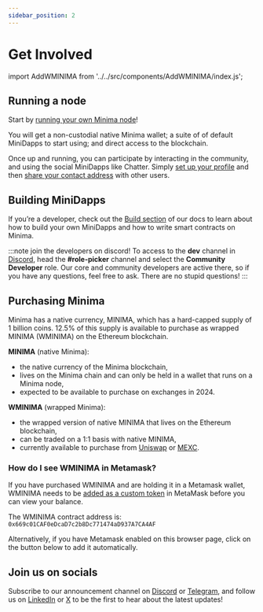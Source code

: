 ```yaml
---
sidebar_position: 2
---
```


# Get Involved

import AddWMINIMA from '../../src/components/AddWMINIMA/index.js';

## Running a node

Start by [running your own Minima node](/docs/runanode/get_started)!

You will get a non-custodial native Minima wallet; a suite of of default MiniDapps to start using; and direct access to the blockchain.  

Once up and running, you can participate by interacting in the community, and using the social MiniDapps like Chatter. Simply [set up your profile](/docs/userguides/usingmaxima/yourprofile) and then [share your contact address](/docs/userguides/usingmaxima/managingcontacts) with other users.

## Building MiniDapps

If you’re a developer, check out the [Build section](/docs/buildonminima/buildintro) of our docs to learn about how to build your own MiniDapps and how to write smart contracts on Minima.

:::note join the developers on discord!
To access to the **dev** channel in [Discord](https://discord.com/invite/minima), head the **#role-picker** channel and select the **Community Developer** role. Our core and community developers are active there, so if you have any questions, feel free to ask. There are no stupid questions!
:::

## Purchasing Minima

Minima has a native currency, MINIMA, which has a hard-capped supply of 1 billion coins. 12.5% of this supply is available to purchase as wrapped MINIMA (WMINIMA) on the Ethereum blockchain. 

**MINIMA** (native Minima):
- the native currency of the Minima blockchain,
- lives on the Minima chain and can only be held in a wallet that runs on a Minima node, 
- expected to be available to purchase on exchanges in 2024.

**WMINIMA** (wrapped Minima):
- the wrapped version of native MINIMA that lives on the Ethereum blockchain,
- can be traded on a 1:1 basis with native MINIMA,
- currently available to purchase from [Uniswap](https://app.uniswap.org/#/swap) or [MEXC](https://www.mexc.com/exchange/WMINIMA_USDT).


### How do I see WMINIMA in Metamask?

If you have purchased WMINIMA and are holding it in a Metamask wallet, WMINIMA needs to be [added as a custom token](https://support.metamask.io/hc/en-us/articles/360015489031-How-to-display-tokens-in-MetaMask#h_01FWH492CHY60HWPC28RW0872H) in MetaMask before you can view your balance. 

The WMINIMA contract address is: `0x669c01CAF0eDcaD7c2b8Dc771474aD937A7CA4AF`

Alternatively, if you have Metamask enabled on this browser page, click on the button below to add it automatically. 

<AddWMINIMA/>

## Join us on socials

Subscribe to our announcement channel on [Discord](https://discord.gg/minima) or [Telegram](https://t.me/MinimaGlobal), and follow us on [LinkedIn](https://www.linkedin.com/company/minimaglobal/) or [X](https://twitter.com/Minima_Global) to be the first to hear about the latest updates!


